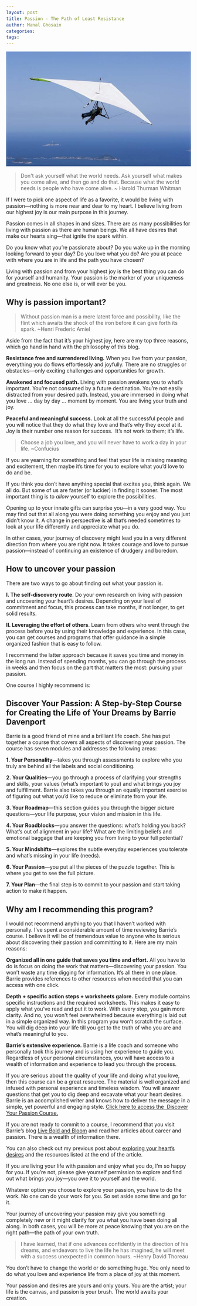 ```yaml
---
layout: post
title: Passion - The Path of Least Resistance
author: Manal Ghosain
categories:
tags:
---
```


![Follow your passion](/images/flying.jpg)

> Don't ask yourself what the world needs. Ask yourself what makes you come alive, and then go and do that. Because what the world needs is people who have come alive. ~ Harold Thurman Whitman

If I were to pick one aspect of life as a favorite, it would be living with passion—nothing is more near and dear to my heart. I believe living from our highest joy is our main purpose in this journey. 

Passion comes in all shapes in and sizes. There are as many possibilities for living with passion as there are human beings. We all have desires that make our hearts sing—that ignite the spark within. 

Do you know what you’re passionate about? Do you wake up in the morning looking forward to your day? Do you love what you do? Are you at peace with where you are in life and the path you have chosen? 

Living with passion and from your highest joy is the best thing you can do for yourself and humanity. Your passion is the marker of your uniqueness and greatness. No one else is, or will ever be you. 

## Why is passion important?

> Without passion man is a mere latent force and possibility, like the flint which awaits the shock of the iron before it can give forth its spark. ~Henri Frederic Amiel

Aside from the fact that it’s your highest joy, here are my top three reasons, which go hand in hand with the philosophy of this blog. 

**Resistance free and surrendered living.** When you live from your passion, everything you do flows effortlessly and joyfully. There are no struggles or obstacles—only exciting challenges and opportunities for growth. 

**Awakened and focused path.** Living with passion awakens you to what’s important. You’re not consumed by a future destination. You’re not easily distracted from your desired path. Instead, you are immersed in doing what you love … day by day … moment by moment. You are living your truth and joy. 

**Peaceful and meaningful success.** Look at all the successful people and you will notice that they do what they love and that’s why they excel at it. Joy is their number one reason for success.  It’s not work to them; it’s life. 

> Choose a job you love, and you will never have to work a day in your life. ~Confucius

If you are yearning for something and feel that your life is missing meaning and excitement, then maybe it’s time for you to explore what you’d love to do and be. 

If you think you don’t have anything special that excites you, think again. We all do. But some of us are faster (or luckier) in finding it sooner. The most important thing is to _allow_ yourself to explore the possibilities. 

Opening up to your innate gifts can surprise you—in a very good way. You may find out that all along you were doing something you enjoy and you just didn’t know it. A change in perspective is all that’s needed sometimes to look at your life differently and appreciate what you do. 

In other cases, your journey of discovery might lead you in a very different direction from where you are right now. It takes courage and love to pursue passion—instead of continuing an existence of drudgery and boredom. 

## How to uncover your passion

There are two ways to go about finding out what your passion is. 

**I. The self-discovery route**. Do your own research on living with passion and uncovering your heart’s desires. Depending on your level of commitment and focus, this process can take months, if not longer, to get solid results. 

**II. Leveraging the effort of others**. Learn from others who went through the process before you by using their knowledge and experience. In this case, you can get courses and programs that offer guidance in a simple organized fashion that is easy to follow. 

I recommend the latter approach because it saves you time and money in the long run. Instead of spending months, you can go through the process in weeks and then focus on the part that matters the most: pursuing your passion. 

One course I highly recommend is: 

## Discover Your Passion: A Step-by-Step Course for Creating the Life of Your Dreams by Barrie Davenport

Barrie is a good friend of mine and a brilliant life coach. She has put together a course that covers all aspects of discovering your passion. The course has seven modules and addresses the following areas: 

**1. Your Personality**—takes you through assessments to explore who you truly are behind all the labels and social conditioning. 

**2. Your Qualities**—you go through a process of clarifying your strengths and skills, your values (what’s important to you) and what brings you joy and fulfillment. Barrie also takes you through an equally important exercise of figuring out what you’d like to reduce or eliminate from your life. 

**3. Your Roadmap**—this section guides you through the bigger picture questions—your life purpose, your vision and mission in this life. 

**4. Your Roadblocks**—you answer the questions: what’s holding you back? What’s out of alignment in your life? What are the limiting beliefs and emotional baggage that are keeping you from living to your full potential? 

**5. Your Mindshifts**—explores the subtle everyday experiences you tolerate and what’s missing in your life (needs). 

**6. Your Passion**—you put all the pieces of the puzzle together. This is where you get to see the full picture. 

**7. Your Plan**—the final step is to commit to your passion and start taking action to make it happen. 

## Why am I recommending this program?

I would not recommend anything to you that I haven’t worked with personally. I’ve spent a considerable amount of time reviewing Barrie’s course. I believe it will be of tremendous value to anyone who is serious about discovering their passion and committing to it. Here are my main reasons: 

**Organized all in one guide that saves you time and effort.** All you have to do is focus on doing the work that matters—discovering your passion. You won’t waste any time digging for information. It’s all there in one place. Barrie provides references to other resources when needed that you can access with one click. 

**Depth + specific action steps + worksheets galore.** Every module contains specific instructions and the required worksheets. This makes it easy to apply what you’ve read and put it to work. With every step, you gain more clarity. And no, you won't feel overwhelmed because everything is laid out in a simple organized way. In this program you won’t scratch the surface. You will dig deep into your life till you get to the truth of who you are and what’s meaningful to you. 

**Barrie’s extensive experience.** Barrie is a life coach and someone who personally took this journey and is using her experience to guide you. Regardless of your personal circumstances, you will have access to a wealth of information and experience to lead you through the process. 

If you are serious about the quality of your life and doing what you love, then this course can be a great resource. The material is well organized and infused with personal experience and timeless wisdom. You will answer questions that get you to dig deep and excavate what your heart desires. Barrie is an accomplished writer and knows how to deliver the message in a simple, yet powerful and engaging style. [Click here to access the  Discover Your Passion Course.](http://liveboldandbloom.com/resources/passion-course-2)

If you are not ready to commit to a course, I recommend that you visit Barrie’s blog [Live Bold and Bloom](http://liveboldandbloom.com) and read her articles about career and passion. There is a wealth of information there.

You can also check out my previous post about [exploring your heart’s desires](/allow-yourself-to-dream/) and the resources listed at the end of the article.

If you are living your life with passion and enjoy what you do, I’m so happy for you. If you’re not, please give yourself permission to explore and find out what brings you joy—you owe it to yourself and the world.

Whatever option you choose to explore your passion, you have to do the work. No one can do your work for you. So set aside some time and go for it.

Your journey of uncovering your passion may give you something completely new or it might clarify for you what you have been doing all along.  In both cases, you will be more at peace knowing that you are on the right path—the path of your own truth.

> I have learned, that if one advances confidently in the direction of his dreams, and endeavors to live the life he has imagined, he will meet with a success unexpected in common hours. ~Henry David Thoreau

You don’t have to change the world or do something huge. You only need to do what you love and experience life from a place of joy at this moment.

Your passion and desires are yours and only yours. You are the artist; your life is the canvas, and passion is your brush. The world awaits your creation.
